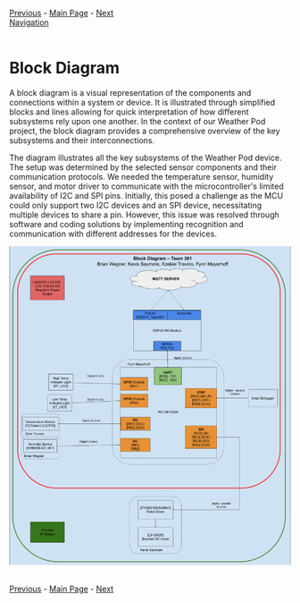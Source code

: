 [Previous](https://github.com/314-grp-301/314-grp-301.github.io/blob/main/Assignments/03-Design-Ideation.md) - [Main Page](../README.md) - [Next](https://github.com/314-grp-301/314-grp-301.github.io/blob/main/Assignments/05-Component-Selection.md)<br>
[Navigation](https://github.com/314-grp-301/314-grp-301.github.io/blob/main/docs/Navigation.md)<br><br>
# Block Diagram
A block diagram is a visual representation of the components and connections within a system or device. It is illustrated through simplified blocks and lines allowing for quick interpretation of how different subsystems rely upon one another. In the context of our Weather Pod project, the block diagram provides a comprehensive overview of the key subsystems and their interconnections.

The diagram illustrates all the key subsystems of the Weather Pod device. The setup was determined by the selected sensor components and their communication protocols. We needed the temperature sensor, humidity sensor, and motor driver to communicate with the microcontroller's limited availability of I2C and SPI pins. Initially, this posed a challenge as the MCU could only support two I2C devices and an SPI device, necessitating multiple devices to share a pin. However, this issue was resolved through software and coding solutions by implementing recognition and communication with different addresses for the devices.
<br>

![My Image](https://github.com/314-grp-301/314-grp-301.github.io/blob/94c1ec2a3d79e22bc545b0e7d56bc2cf8a57e224/docs/assets/images/04-Block%20Diagram.png)<br><br>

[Previous](https://github.com/314-grp-301/314-grp-301.github.io/blob/main/Assignments/03-Design-Ideation.md) - [Main Page](../README.md) - [Next](https://github.com/314-grp-301/314-grp-301.github.io/blob/main/Assignments/05-Component-Selection.md)


